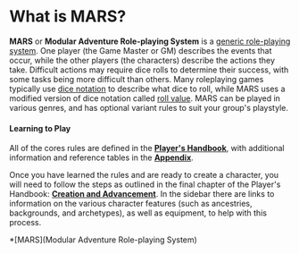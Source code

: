 # What is MARS?

**MARS** or **Modular Adventure Role-playing System** is a [generic role-playing system](https://en.wikipedia.org/wiki/Generic_role-playing_game_system). One player (the Game Master or GM) describes the events that occur, while the other players (the characters) describe the actions they take. Difficult actions may require dice rolls to determine their success, with some tasks being more difficult than others. Many roleplaying games typically use [dice notation](https://en.wikipedia.org/wiki/Dice_notation) to describe what dice to roll, while MARS uses a modified version of dice notation called [roll value](/Core/PHB.md#roll-value). MARS can be played in various genres, and has optional variant rules to suit your group's playstyle.

#### Learning to Play

All of the cores rules are defined in the [**Player's Handbook**](/Core/PHB), with additional information and reference tables in the [**Appendix**](/Core/Appendix).

Once you have learned the rules and are ready to create a character, you will need to follow the steps as outlined in the final chapter of the Player's Handbook: [**Creation and Advancement**](/Core/PHB/Creation_and_Advancement). In the sidebar there are links to information on the various character features (such as ancestries, backgrounds, and archetypes), as well as equipment, to help with this process.

<!--
* Character Creation
	* [Ancestries](/Core/Characters/Ancestries.md)
	* [Backgrounds](/Core/Characters/Backgrounds.md)
	* [Archetypes](/Core/Characters/Archetypes.md)
	* [Skills](/Core/PHB.md#skills-1)
	* [Traits](/Core/Characters/Traits.md)
* Character Abilities
	* [Talents](/Core/Characters/Talents.md)
	* [Maneuvers](/Core/Characters/Maneuvers.md)
	* [Spellcasting](/Core/Characters/Spellcasting.md)
		* [Spells](/Core/Characters/Spells.md)
		* [Spells Index](/Core/Characters/SpellsIndex.md)
* Items
	* [Equipment](/Core/Items/Equipment.md)
		* [Equipment Properties](/Core/Items/EquipmentProperties.md)
		* [Item Crafting](/Core/Items/ItemCrafting.md)
	* [Magic Equipment](/Core/Items/MagicEquipment.md)
		* [Artifact Equipment](/Core/Items/ArtifactEquipment.md)
		* [Magic Item Crafting](/Core/Items/MagicItemCrafting.md)

# Game Mastering

[**Game Master's Guide**](/Core/GMG.md)

## Reference Material

* Bestiary
	* [Beasts](/Core/Bestiary/Beasts.md)
	* [Humanoids](/Core/Bestiary/Humanoids.md)
	* [Monsters](/Core/Bestiary/Monsters.md)

# Advanced (Variant) Rules

The following rules are entirely optional, and their use is determined by the Game Master.

* Customization
	* [Custom Ancestries](/Advanced/Custom/Ancestries.md)
		* [Ancestry Abilities](/Core/Characters/AncestryAbilities.md)
	* [Custom Archetypes](/Advanced/Custom/Archetypes.md)
	* [Custom Backgrounds](/Advanced/Custom/Backgrounds.md)
* Extended Systems
	* [Advanced Ailments](/Advanced/Extensions/AdvancedAilments.md)
	* [Epic Characters](/Advanced/Extensions/EpicCharacters.md)
* World Systems
	* [Professions and Wages](/Advanced/World/ProfessionsAndWages.md)
-->

*[MARS](Modular Adventure Role-playing System)